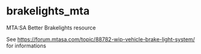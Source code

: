 # brakelights_mta
MTA:SA Better Brakelights resource


See https://forum.mtasa.com/topic/88782-wip-vehicle-brake-light-system/ for informations
